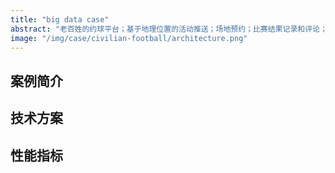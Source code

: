 ```yaml
---
title: "big data case"
abstract: "老百姓的约球平台；基于地理位置的活动推送；场地预约；比赛结果记录和评论；集成 IM 和个人主页；支持博彩"
image: "/img/case/civilian-football/architecture.png"
---
```


## 案例简介

## 技术方案

## 性能指标
